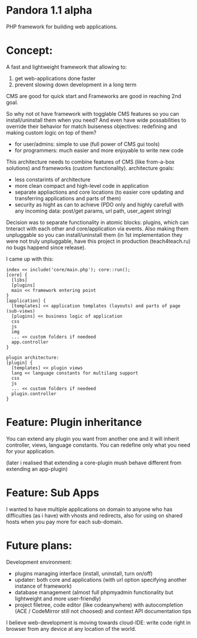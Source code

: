# Pandora 1.1 alpha

PHP framework for building web applications.

# Concept:
A fast and lightweight framework that allowing to:
1. get web-applications done faster
2. prevent slowing down development in a long term

CMS are good for quick start and Frameworks are good in reaching 2nd goal.

So why not ot have framework with togglable CMS features so you can install/uninstall them when you need?
And even have wide possabilities to override their behavior for match buiseness objectives: redefining and making custom logic on top of them?
- for user/admins: simple to use (full power of CMS gui tools)
- for programmers: much easier and more enjoyable to write new code

This architecture needs to combine features of CMS (like from-a-box solutions) and frameworks (custom functionality).
architecture goals:
- less constarints of architecture
- more clean compact and high-level code in application
- separate appliactions and core locations (to easier core updating and transferring applications and parts of them)
- security as hight as can to achieve (PDO only and highly carefull with any incoming data: post/get params, url path, user_agent string)

Decision was to separate functionality in atomic blocks: plugins, which can tnteract with each other and core/application via events. Also making them unpluggable so you can install/uninstall them (in 1st implementation they were not truly unpluggable, have this project in production (teach4teach.ru) no bugs happend since release).

I came up with this:
```
index << include('core/main.php'); core::run();
[core] {
  [libs]
  [plugins]
  main << framework entering point
}
[application] {
  [templates] << application templates (layouts) and parts of page (sub-views)
  [plugins] << business logic of application
  css
  js
  img
  ... << custom folders if needeed
  app.controller
}

plugin architecture:
[plugin] {
  [templates] << plugin views
  lang << language constants for multilang support
  css
  js
  ... << custom folders if needeed
  plugin.controller
}
```


# Feature: Plugin inheritance
You can extend any plugin you want from another one and it will inherit controller, views, language constants. You can redefine only what you need for your application.

(later i realised that extending a core-plugin mush behave different from extending an app-plugin)


# Feature: Sub Apps
I wanted to have multiple applications on domain to anyone who has difficulties (as i have) with vhosts and redirects, also for using on shared hosts when you pay more for each sub-domain.


# Future plans:
Development environment:
- plugins managing interface (install, uninstall, turn on/off)
- updater: both core and applications (with url option specifying another instance of framework)
- database management (almost full phpmyadmin functionality but lightweight and more user-friendly)
- project filetree, code editor (like codeanywhere) with autocompletion (ACE / CodeMirror still not choosed) and context API documentation tips

I believe web-development is moving towards cloud-IDE: write code right in browser from any device at any location of the world.

